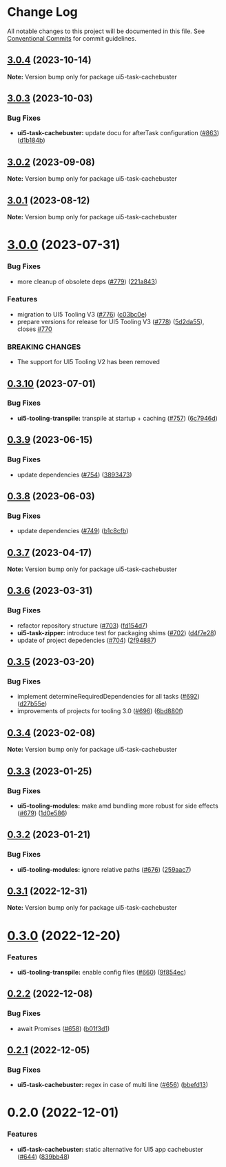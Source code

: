 # Change Log

All notable changes to this project will be documented in this file.
See [Conventional Commits](https://conventionalcommits.org) for commit guidelines.

## [3.0.4](https://github.com/ui5-community/ui5-ecosystem-showcase/compare/ui5-task-cachebuster@3.0.3...ui5-task-cachebuster@3.0.4) (2023-10-14)

**Note:** Version bump only for package ui5-task-cachebuster





## [3.0.3](https://github.com/ui5-community/ui5-ecosystem-showcase/compare/ui5-task-cachebuster@3.0.2...ui5-task-cachebuster@3.0.3) (2023-10-03)


### Bug Fixes

* **ui5-task-cachebuster:** update docu for afterTask configuration ([#863](https://github.com/ui5-community/ui5-ecosystem-showcase/issues/863)) ([d1b184b](https://github.com/ui5-community/ui5-ecosystem-showcase/commit/d1b184b1f6baf4870969c1810a17a7703cf3b483))





## [3.0.2](https://github.com/ui5-community/ui5-ecosystem-showcase/compare/ui5-task-cachebuster@3.0.1...ui5-task-cachebuster@3.0.2) (2023-09-08)

**Note:** Version bump only for package ui5-task-cachebuster





## [3.0.1](https://github.com/ui5-community/ui5-ecosystem-showcase/compare/ui5-task-cachebuster@3.0.0...ui5-task-cachebuster@3.0.1) (2023-08-12)

**Note:** Version bump only for package ui5-task-cachebuster





# [3.0.0](https://github.com/ui5-community/ui5-ecosystem-showcase/compare/ui5-task-cachebuster@0.3.10...ui5-task-cachebuster@3.0.0) (2023-07-31)


### Bug Fixes

* more cleanup of obsolete deps ([#779](https://github.com/ui5-community/ui5-ecosystem-showcase/issues/779)) ([221a843](https://github.com/ui5-community/ui5-ecosystem-showcase/commit/221a843ed1693f8db4233c5c6ea03ce368374046))


### Features

* migration to UI5 Tooling V3 ([#776](https://github.com/ui5-community/ui5-ecosystem-showcase/issues/776)) ([c03bc0e](https://github.com/ui5-community/ui5-ecosystem-showcase/commit/c03bc0e8a8d0b55d38510164c885022e11b597e6))
* prepare versions for release for UI5 Tooling V3 ([#778](https://github.com/ui5-community/ui5-ecosystem-showcase/issues/778)) ([5d2da55](https://github.com/ui5-community/ui5-ecosystem-showcase/commit/5d2da55e77513e026377aca799c413560c651f56)), closes [#770](https://github.com/ui5-community/ui5-ecosystem-showcase/issues/770)


### BREAKING CHANGES

* The support for UI5 Tooling V2 has been removed





## [0.3.10](https://github.com/ui5-community/ui5-ecosystem-showcase/compare/ui5-task-cachebuster@0.3.9...ui5-task-cachebuster@0.3.10) (2023-07-01)


### Bug Fixes

* **ui5-tooling-transpile:** transpile at startup + caching ([#757](https://github.com/ui5-community/ui5-ecosystem-showcase/issues/757)) ([6c7946d](https://github.com/ui5-community/ui5-ecosystem-showcase/commit/6c7946d05abf34f11c6ad8ad593f3d418272527e))





## [0.3.9](https://github.com/ui5-community/ui5-ecosystem-showcase/compare/ui5-task-cachebuster@0.3.8...ui5-task-cachebuster@0.3.9) (2023-06-15)


### Bug Fixes

* update dependencies ([#754](https://github.com/ui5-community/ui5-ecosystem-showcase/issues/754)) ([3893473](https://github.com/ui5-community/ui5-ecosystem-showcase/commit/389347300795cfed881dc8be72eeb59d1bf45fff))





## [0.3.8](https://github.com/ui5-community/ui5-ecosystem-showcase/compare/ui5-task-cachebuster@0.3.7...ui5-task-cachebuster@0.3.8) (2023-06-03)

### Bug Fixes

- update dependencies ([#749](https://github.com/ui5-community/ui5-ecosystem-showcase/issues/749)) ([b1c8cfb](https://github.com/ui5-community/ui5-ecosystem-showcase/commit/b1c8cfb4da1dcd0ae91bee181f539684d767d067))

## [0.3.7](https://github.com/ui5-community/ui5-ecosystem-showcase/compare/ui5-task-cachebuster@0.3.6...ui5-task-cachebuster@0.3.7) (2023-04-17)

**Note:** Version bump only for package ui5-task-cachebuster

## [0.3.6](https://github.com/ui5-community/ui5-ecosystem-showcase/compare/ui5-task-cachebuster@0.3.5...ui5-task-cachebuster@0.3.6) (2023-03-31)

### Bug Fixes

- refactor repository structure ([#703](https://github.com/ui5-community/ui5-ecosystem-showcase/issues/703)) ([fd154d7](https://github.com/ui5-community/ui5-ecosystem-showcase/commit/fd154d791d5d87a41a3e350b5bfef23f5938fd5d))
- **ui5-task-zipper:** introduce test for packaging shims ([#702](https://github.com/ui5-community/ui5-ecosystem-showcase/issues/702)) ([d4f7e28](https://github.com/ui5-community/ui5-ecosystem-showcase/commit/d4f7e287e78362719ee687b2e552b4f5adffd0af))
- update of project depedencies ([#704](https://github.com/ui5-community/ui5-ecosystem-showcase/issues/704)) ([2f94887](https://github.com/ui5-community/ui5-ecosystem-showcase/commit/2f94887d736e1dde8063de36f8d2ea6584dddc95))

## [0.3.5](https://github.com/ui5-community/ui5-ecosystem-showcase/compare/ui5-task-cachebuster@0.3.4...ui5-task-cachebuster@0.3.5) (2023-03-20)

### Bug Fixes

- implement determineRequiredDependencies for all tasks ([#692](https://github.com/ui5-community/ui5-ecosystem-showcase/issues/692)) ([d27b55e](https://github.com/ui5-community/ui5-ecosystem-showcase/commit/d27b55e5bd2ad95336bdad8f4f07cd0e10ac2ca2))
- improvements of projects for tooling 3.0 ([#696](https://github.com/ui5-community/ui5-ecosystem-showcase/issues/696)) ([6bd880f](https://github.com/ui5-community/ui5-ecosystem-showcase/commit/6bd880f4a0c15bdb0f3ac3d19a9f0a91e3c680ab))

## [0.3.4](https://github.com/ui5-community/ui5-ecosystem-showcase/compare/ui5-task-cachebuster@0.3.3...ui5-task-cachebuster@0.3.4) (2023-02-08)

**Note:** Version bump only for package ui5-task-cachebuster

## [0.3.3](https://github.com/ui5-community/ui5-ecosystem-showcase/compare/ui5-task-cachebuster@0.3.2...ui5-task-cachebuster@0.3.3) (2023-01-25)

### Bug Fixes

- **ui5-tooling-modules:** make amd bundling more robust for side effects ([#679](https://github.com/ui5-community/ui5-ecosystem-showcase/issues/679)) ([1d0e586](https://github.com/ui5-community/ui5-ecosystem-showcase/commit/1d0e5862e99a3e86f4bf4e25440df10aa02b9617))

## [0.3.2](https://github.com/ui5-community/ui5-ecosystem-showcase/compare/ui5-task-cachebuster@0.3.1...ui5-task-cachebuster@0.3.2) (2023-01-21)

### Bug Fixes

- **ui5-tooling-modules:** ignore relative paths ([#676](https://github.com/ui5-community/ui5-ecosystem-showcase/issues/676)) ([259aac7](https://github.com/ui5-community/ui5-ecosystem-showcase/commit/259aac754233925bed6bdbd1f79a13757786b1c6))

## [0.3.1](https://github.com/ui5-community/ui5-ecosystem-showcase/compare/ui5-task-cachebuster@0.3.0...ui5-task-cachebuster@0.3.1) (2022-12-31)

**Note:** Version bump only for package ui5-task-cachebuster

# [0.3.0](https://github.com/ui5-community/ui5-ecosystem-showcase/compare/ui5-task-cachebuster@0.2.2...ui5-task-cachebuster@0.3.0) (2022-12-20)

### Features

- **ui5-tooling-transpile:** enable config files ([#660](https://github.com/ui5-community/ui5-ecosystem-showcase/issues/660)) ([9f854ec](https://github.com/ui5-community/ui5-ecosystem-showcase/commit/9f854ec45f514664a9b25e85137553877c52577a))

## [0.2.2](https://github.com/ui5-community/ui5-ecosystem-showcase/compare/ui5-task-cachebuster@0.2.1...ui5-task-cachebuster@0.2.2) (2022-12-08)

### Bug Fixes

- await Promises ([#658](https://github.com/ui5-community/ui5-ecosystem-showcase/issues/658)) ([b01f3d1](https://github.com/ui5-community/ui5-ecosystem-showcase/commit/b01f3d148af605fdfec0a29804029d0b041c7563))

## [0.2.1](https://github.com/ui5-community/ui5-ecosystem-showcase/compare/ui5-task-cachebuster@0.2.0...ui5-task-cachebuster@0.2.1) (2022-12-05)

### Bug Fixes

- **ui5-task-cachebuster:** regex in case of multi line ([#656](https://github.com/ui5-community/ui5-ecosystem-showcase/issues/656)) ([bbefd13](https://github.com/ui5-community/ui5-ecosystem-showcase/commit/bbefd131dc7e5bc263237804d0fcc0ed9a1a1d08))

# 0.2.0 (2022-12-01)

### Features

- **ui5-task-cachebuster:** static alternative for UI5 app cachebuster ([#644](https://github.com/ui5-community/ui5-ecosystem-showcase/issues/644)) ([839bb48](https://github.com/ui5-community/ui5-ecosystem-showcase/commit/839bb48f50ad55461b84cc794c6d38aaee385fbe))
